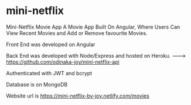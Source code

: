 # mini-netflix
Mini-Netflix Movie App
A Movie App Built On Angular, Where Users Can View Recent Movies and Add or Remove favourite Movies. 

Front End was developed on Angular

Back End was developed with Node/Express and hosted on Heroku. --->   https://github.com/odinaka-joy/mini-netflix-api

Authenticated with JWT and bcrypt 

Database is on MongoDB 

Website url is https://mini-netflix-by-joy.netlify.com/movies
